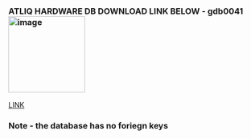 ### ATLIQ HARDWARE DB DOWNLOAD LINK BELOW - gdb0041        <img width="152" height="152" alt="image" src="https://github.com/user-attachments/assets/65b0d854-77bd-4bdb-89ed-d48bcbd1552d" />

[LINK](https://drive.google.com/file/d/1reQwB2z63mClHzTiwJIudW39128rok37/view?usp=sharing)


### Note - the database has no foriegn keys



